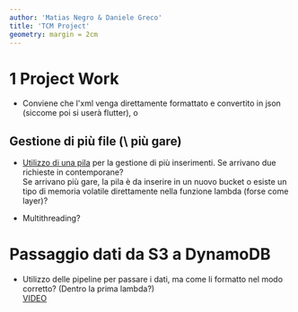 ```yaml
---
author: 'Matias Negro & Daniele Greco'
title: 'TCM Project'
geometry: margin = 2cm
---
```


# 1 Project Work

- Conviene che l'xml venga direttamente formattato e convertito in json (siccome poi si userà flutter), o

## Gestione di più file (\ più gare)

- <u>Utilizzo di una pila</u> per la gestione di più inserimenti. Se arrivano due richieste in contemporane?<br>
Se arrivano più gare, la pila è da inserire in un nuovo bucket o esiste un tipo di memoria volatile direttamente nella funzione lambda (forse come layer)?

- Multithreading?

# Passaggio dati da S3 a DynamoDB

- Utilizzo delle pipeline per passare i dati, ma come li formatto nel modo corretto? (Dentro la prima lambda?)<br>[VIDEO](https://www.youtube.com/watch?v=LjTEutvXOQ8)